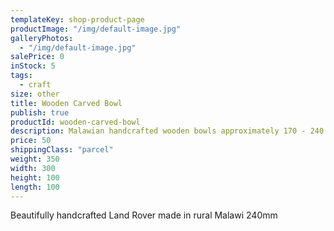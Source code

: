 ```yaml
---
templateKey: shop-product-page
productImage: "/img/default-image.jpg"
galleryPhotos:
  - "/img/default-image.jpg"
salePrice: 0
inStock: 5
tags:
  - craft
size: other
title: Wooden Carved Bowl
publish: true
productId: wooden-carved-bowl
description: Malawian handcrafted wooden bowls approximately 170 - 240 mm
price: 50
shippingClass: "parcel"
weight: 350
width: 300
height: 100
length: 100
---
```


Beautifully handcrafted Land Rover made in rural Malawi 240mm
